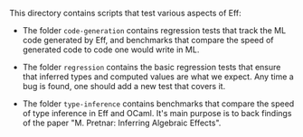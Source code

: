 This directory contains scripts that test various aspects of Eff:

- The folder `code-generation` contains regression tests that track the ML code
  generated by Eff, and benchmarks that compare the speed of generated code to
  code one would write in ML.

- The folder `regression` contains the basic regression tests that ensure that
  inferred types and computed values are what we expect. Any time a bug is
  found, one should add a new test that covers it.

- The folder `type-inference` contains benchmarks that compare the speed
  of type inference in Eff and OCaml. It's main purpose is to back findings of
  the paper "M. Pretnar: Inferring Algebraic Effects".
